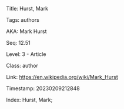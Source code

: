 Title:  Hurst, Mark

Tags:   authors

AKA:    Mark Hurst

Seq:    12.51

Level:  3 - Article

Class:  author

Link:   https://en.wikipedia.org/wiki/Mark_Hurst

Timestamp: 20230209212848

Index:  Hurst, Mark; 
